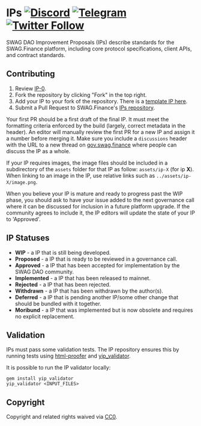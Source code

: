 # IPs [![Discord](https://img.shields.io/discord/734804446353031319.svg?color=768AD4&label=discord&logo=https%3A%2F%2Fdiscordapp.com%2Fassets%2F8c9701b98ad4372b58f13fd9f65f966e.svg)](https://discord.gg/SmB9dSh) [![Telegram](https://img.shields.io/badge/chat-on%20Telegram-blue.svg)](https://t.me/swagfinance) [![Twitter Follow](https://img.shields.io/twitter/follow/iearnfinance.svg?label=iearnfinance&style=social)](https://twitter.com/swag_finance)

SWAG DAO Improvement Proposals (IPs) describe standards for the SWAG.Finance platform, including core protocol specifications, client APIs, and contract standards.
 
## Contributing

 1. Review [IP-0](IPS/ip-0.md).
 2. Fork the repository by clicking "Fork" in the top right.
 3. Add your IP to your fork of the repository. There is a [template IP here](ip-X.md).
 4. Submit a Pull Request to SWAG.Finance's [IPs repository](https://github.com/SWAGFinance/IPS/).

Your first PR should be a first draft of the final IP. It must meet the formatting criteria enforced by the build (largely, correct metadata in the header). An editor will manually review the first PR for a new IP and assign it a number before merging it. Make sure you include a `discussions` header with the URL to a new thread on [gov.swag.finance](https://gov.swag.finance/) where people can discuss the IP as a whole.

If your IP requires images, the image files should be included in a subdirectory of the `assets` folder for that IP as follow: `assets/ip-X` (for ip **X**). When linking to an image in the IP, use relative links such as `../assets/ip-X/image.png`.

When you believe your IP is mature and ready to progress past the WIP phase, you should ask to have your issue added to the next governance call where it can be discussed for inclusion in a future platform upgrade. If the community agrees to include it, the IP editors will update the state of your IP to 'Approved'.

## IP Statuses

* **WIP** - a IP that is still being developed.
* **Proposed** - a IP that is ready to be reviewed in a governance call.
* **Approved** - a IP that has been accepted for implementation by the SWAG DAO community.
* **Implemented** - a IP that has been released to mainnet.
* **Rejected** - a IP that has been rejected.
* **Withdrawn** - a IP that has been withdrawn by the author(s).
* **Deferred** - a IP that is pending another IP/some other change that should be bundled with it together.
* **Moribund** - a IP that was implemented but is now obsolete and requires no explicit replacement.

## Validation

IPs must pass some validation tests.  The IP repository ensures this by running tests using [html-proofer](https://rubygems.org/gems/html-proofer) and [yip_validator](https://rubygems.org/gems/yip_validator).

It is possible to run the IP validator locally:
```
gem install yip_validator
yip_validator <INPUT_FILES>
```

## Copyright

Copyright and related rights waived via [CC0](https://creativecommons.org/publicdomain/zero/1.0/).
